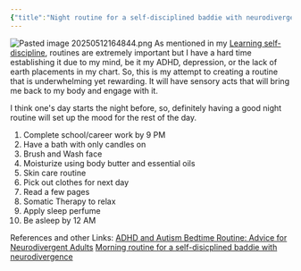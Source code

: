 ```yaml
---
{"title":"Night routine for a self-disciplined baddie with neurodivergence","mood":"learning","weather":"sunny","location":"Irvine, CA","dg-publish":true,"dg-note-icon":"the-swan","tags":["growth","learning","mental-health","lifestyle","routine"],"updated":"2025-05-12","created":"2025-05-12T16:28:00","dg-path":"Lists/Night routine for a self-disciplined baddie with neurodivergence.md","permalink":"/lists/night-routine-for-a-self-disciplined-baddie-with-neurodivergence/","dgPassFrontmatter":true,"noteIcon":"the-swan"}
---
```


![Pasted image 20250512164844.png](/img/user/Assets/Pasted%20image%2020250512164844.png)
As mentioned in my [Learning self-discipline](/journal/learning-self-discipline/ "Learning self-discipline"), routines are extremely important but I have a hard time establishing it due to my mind, be it my ADHD, depression, or the lack of earth placements in my chart. So, this is my attempt to creating a routine that is  underwhelming yet rewarding. It will have sensory acts that will bring me back to my body and engage with it.

I think one's day starts the night before, so, definitely having a good night routine will set up the mood for the rest of the day.

1. Complete school/career work by 9 PM
2. Have a bath with only candles on
3. Brush and Wash face
4. Moisturize using body butter and essential oils
5. Skin care routine
6. Pick out clothes for next day
7. Read a few pages
8. Somatic Therapy to relax
9. Apply sleep perfume
10. Be asleep by 12 AM

References and other Links:
[ADHD and Autism Bedtime Routine: Advice for Neurodivergent Adults](https://neurodivergentinsights.com/adhd-autism-bedtime-routine/)
[Morning routine for a self-disicplined baddie with neurodivergence](/lists/morning-routine-for-a-self-disciplined-baddie-with-neurodivergence/)

